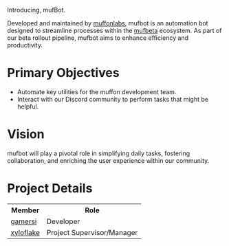 Introducing, mufBot.

Developed and maintained by [muffonlabs](https://github.com/muffonlabs), mufbot is an automation bot designed to streamline processes within the [mufbeta](https://github.com/muffonlabs/mufbeta) ecosystem. As part of our beta rollout pipeline, mufbot aims to enhance efficiency and productivity.

# Primary Objectives
- Automate key utilities for the muffon development team.
- Interact with our Discord community to perform tasks that might be helpful.

# Vision
mufbot will play a pivotal role in simplifying daily tasks, fostering collaboration, and enriching the user experience within our community.

# Project Details

<table>
  <tr>
    <th>Member</th>
    <th>Role</th>
  </tr>
  <tr>
    <td><a href="https://github.com/gamersi">gamersi</a></td>
    <td>Developer</td>
  </tr>
  <tr>
    <td><a href="https://github.com/xyloflake">xyloflake</a></td>
    <td>Project Supervisor/Manager</td>
  </tr>
</table>
